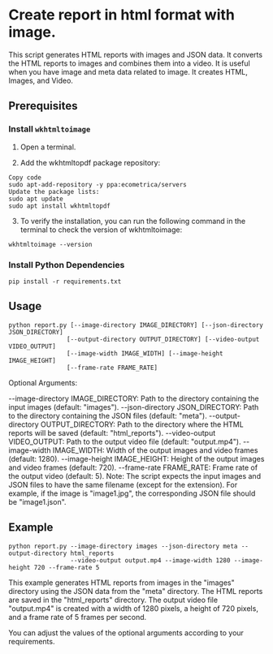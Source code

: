 # Create report in html format with image.

This script generates HTML reports with images and JSON data. It converts the HTML reports to images and combines them into a video.
It is useful when you have image and meta data related to image.
It creates HTML, Images, and Video.

## Prerequisites

### Install `wkhtmltoimage`
1. Open a terminal.

2. Add the wkhtmltopdf package repository:

```shell
Copy code
sudo apt-add-repository -y ppa:ecometrica/servers
Update the package lists:
sudo apt update
sudo apt install wkhtmltopdf
```
3. To verify the installation, you can run the following command in the terminal to check the version of wkhtmltoimage:

```shell
wkhtmltoimage --version
```

### Install Python Dependencies
```shell
pip install -r requirements.txt
```

## Usage

```shell
python report.py [--image-directory IMAGE_DIRECTORY] [--json-directory JSON_DIRECTORY]
                [--output-directory OUTPUT_DIRECTORY] [--video-output VIDEO_OUTPUT]
                [--image-width IMAGE_WIDTH] [--image-height IMAGE_HEIGHT]
                [--frame-rate FRAME_RATE]
```

Optional Arguments:

--image-directory IMAGE_DIRECTORY: Path to the directory containing the input images (default: "images").
--json-directory JSON_DIRECTORY: Path to the directory containing the JSON files (default: "meta").
--output-directory OUTPUT_DIRECTORY: Path to the directory where the HTML reports will be saved (default: "html_reports").
--video-output VIDEO_OUTPUT: Path to the output video file (default: "output.mp4").
--image-width IMAGE_WIDTH: Width of the output images and video frames (default: 1280).
--image-height IMAGE_HEIGHT: Height of the output images and video frames (default: 720).
--frame-rate FRAME_RATE: Frame rate of the output video (default: 5).
Note: The script expects the input images and JSON files to have the same filename (except for the extension). For example, if the image is "image1.jpg", the corresponding JSON file should be "image1.json".

## Example
```shell
python report.py --image-directory images --json-directory meta --output-directory html_reports
                 --video-output output.mp4 --image-width 1280 --image-height 720 --frame-rate 5
```

This example generates HTML reports from images in the "images" directory using the JSON data from the "meta" directory. The HTML reports are saved in the "html_reports" directory. The output video file "output.mp4" is created with a width of 1280 pixels, a height of 720 pixels, and a frame rate of 5 frames per second.

You can adjust the values of the optional arguments according to your requirements.